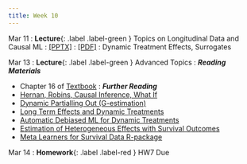 ```yaml
---
title: Week 10
---
```


Mar 11
: **Lecture**{: .label .label-green } Topics on Longitudinal Data and Causal ML
  : [[PPTX]](https://github.com/stanford-msande228/winter25/raw/main/assets/presentations/MSANDE228_Lecture19_Dynamic_Treatment_Regime.pptx)
  : [[PDF]](https://github.com/stanford-msande228/winter25/raw/main/assets/presentations/MSANDE228_Lecture19_Dynamic_Treatment_Regime.pdf)
: Dynamic Treatment Effects, Surrogates

Mar 13
: **Lecture**{: .label .label-green } Advanced Topics
: ***Reading Materials***
- Chapter 16 of [Textbook](https://causalml-book.org)
: ***Further Reading***
- [Hernan, Robins, Causal Inference, What If](https://cdn1.sph.harvard.edu/wp-content/uploads/sites/1268/2022/12/hernanrobins_WhatIf_20dec22.pdf)
- [Dynamic Partialling Out (G-estimation)](https://arxiv.org/pdf/2002.07285.pdf)
- [Long Term Effects and Dynamic Treatments](https://arxiv.org/pdf/2103.08390.pdf)
- [Automatic Debiased ML for Dynamic Treatments](https://arxiv.org/abs/2203.13887)
- [Estimation of Heterogeneous Effects with Survival Outcomes](https://arxiv.org/abs/2207.07758)
- [Meta Learners for Survival Data R-package](https://github.com/som-shahlab/survlearners)


Mar 14
: **Homework**{: .label .label-red } HW7 Due
